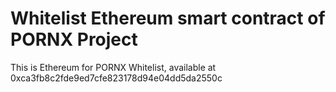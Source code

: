 # Whitelist Ethereum smart contract of PORNX Project
This is Ethereum for PORNX Whitelist, available at 0xca3fb8c2fde9ed7cfe823178d94e04dd5da2550c
